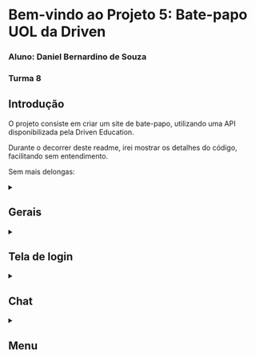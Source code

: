 # Bem-vindo ao Projeto 5: Bate-papo UOL da Driven
### Aluno: Daniel Bernardino de Souza
### Turma 8

## Introdução

O projeto consiste em criar um site de bate-papo, utilizando uma API disponibilizada pela Driven Education.

Durante o decorrer deste readme, irei mostrar os detalhes do código, facilitando sem entendimento.

Sem mais delongas:

<details><summary><h2>Gerais</h2></summary>

<p>

Algumas partes do código que não estão dependentes dos próximos títulos. Como, por exemplo, utilitários CSS.

#### HTML
~~~html
<!-- configurações da página -->
<meta charset="UTF-8">
<meta http-equiv="X-UA-Compatible" content="IE=edge">
<meta name="viewport" content="width=device-width, initial-scale=1.0">

<title>Bate-papo UOL</title>

<!-- Importações de estilos -->
<link rel="stylesheet" href="./css/reset.css" />
<link rel="stylesheet" href="./css/style.css" />

<!-- axios -->
<script src="https://unpkg.com/axios/dist/axios.min.js"></script>

<!-- icons -->
<script src="https://unpkg.com/ionicons@5.4.0/dist/ionicons.js"></script>

<!-- javascripts -->
<script src="scripts.js"></script>
~~~
#### CSS
~~~css
@import url('https://fonts.googleapis.com/css2?family=Roboto:wght@300;400;700&display=swap');

* {
    box-sizing: border-box;
}

body {
    background: #F3F3F3;
    width: 375px;
    
    font-family: 'Roboto', sans-serif;
    font-style: normal;
    font-weight: 400;
    font-size: 14px;
    line-height: 18px;
}

button {
    background: #FFFFFF;
    border: 0px;
    cursor: pointer;
}

b { font-weight: 700; }

.u-total-centralized {
    display: flex;
    align-items: center;
    flex-direction: column;
    justify-content: center;
}

.u-message { background: #FFFFFF; }

.u-private_message { background: #FFDEDE; }

.u-status { background: #DCDCDC; }

.is-freezed {
    position: fixed;
    top: 0;

    height: 100%;
    width: 100%;
    
    overflow: hidden;
}

.is-hidden { display: none; }

.is-selected { display: initial !important; }

.is-shrunken { max-width: 0; }
~~~
#### Javascript
~~~javascript
/* ainda não adicionado */
~~~
</p>
</details>

<details><summary><h2>Tela de login</h2></summary>

<p>
Uma interface que possui um input e um botão, perguntando e conferindo se o nome do usuário é válido para aquele chat. Logo depois, há uma tela de loading de 5s antes de entrar no chat.

#### HTML
~~~html
<!-- tela de login no servidor -->
<div class="c-login u-total-centralized js-login">

    <img src="./src/logo.png" class="c-login__logo" alt="login__logo" />

    <div class="js-login__input u-total-centralized">
        <input type="text" class="c-login__input js-login__name" placeholder="Digite seu nome" />
        <button class="c-login__button" onclick="registerAndLogin()">Entrar</button>
    </div>

    <div class="js-login__loader is-hidden">
        <img src="./src/loading-loader.gif" class="c-login__loader" alt="login__loader" />
    </div>

</div>
<!-- /tela de login no servidor -->
~~~
#### CSS
~~~css
.c-login {
    position: fixed;
    left: 0;
    top: 0;
    z-index: 5;

    background-color: #FFFFFF;
    height: 100%;
    width: 100%;
}

.c-login__logo {
    position: absolute;
    left: center;
    top: 15%;

    height: 92px;
    width: 130px;
}

.c-login__loader { width: 70px; }

.c-login__input {
    background: #FFFFFF;
    border: 1px solid #D7D7D7;
    border-radius: 4px;
    margin: 20px;
    height: 54px;
    width: 261px;

    font-size: 18px;
    text-align: center;
}

.c-login ::-webkit-input-placeholder { text-align: center; }

.c-login__button {
    background-color: black;
    background: #E7E7E7;
    border-radius: 9px;
    height: 45px;
    width: 109px;
}
~~~
#### Javascript
~~~javascript
/* ainda não adicionado */
~~~
</p>
</details>

<details><summary><h2>Chat</h2></summary>

<p>

Possui um topo fixo com a logo e menu. Além disso, todas as 100 últimas mensagens do servidor são puxadas e renderizadas na tela, mas você não conseguirá ver mensagens privadas que não foram destinadas a você.


#### HTML
~~~html
<!-- tela do bate-papo -->
<div class="c-screen">

    <div class="c-screen__top">
        <img src="./src/logo.png" alt="logo-uol" />
        <ion-icon name="people" id="js-screen__icon-menu"></ion-icon>
    </div>

    <div class="c-screen__chat js-screen__chat"></div>

    <div class="c-screen__bottom">

        <div>
            <input type="text" class="c-screen_input" placeholder="Escreva aqui...">
            <p id="js-screen__input-value" class="c-screen__input-value is-hidden">Enviando para Todos (reservadamente)</p>
        </div>

        <button class="c-screen__button" id="js-screen__button" onclick="sendMSM('.c-screen_input')">
            <ion-icon name="paper-plane-outline"></ion-icon>
        </button>

    </div>
</div>
<!-- /tela do bate-papo -->
~~~
#### CSS
~~~css
.c-screen__top, .c-screen__bottom  {
    position: fixed;
    left: 0;
    z-index: 1;

    background: #FFFFFF;
    height: 80px;
    padding: 0 21px;
    width: 100%;

    display: flex;
    align-items: center;
    justify-content: space-between;
}

.c-screen__top {
    top: 0;
    box-shadow: 0px 4px 6px rgba(0, 0, 0, 0.05);
}

.c-screen__bottom  {
    bottom: 0;
    box-shadow: 0px -4px 6px rgba(0, 0, 0, 0.05);
}

.c-screen__top ion-icon { font-size: 45px; }


.c-screen__bottom ion-icon { font-size: 26px; }

.c-screen__chat {
    margin-bottom: 90px;
    margin-top: 100px;
    width: 100%;
}

.c-screen__message {
    border-radius: 2px;
    margin: 6px 0px;
    min-height: 40px;
    width: 100%;

    display: flex;
    align-items: center;
}

.c-screen__message p {
    padding: 10px 8px;
    width: 375px;

    word-wrap: break-word;
}

.c-screen__hour { color: #AAAAAA; }

.c-screen__input-value {
    position: relative;
    top: 10px;
    
    color: #505050;

    font-weight: 300;
    font-size: 14px;
    line-height: 18px;
    
    pointer-events: none;
}

.c-screen_input[type='text'], input:focus {
    height: 50%;
    width: 97%;
    
    box-shadow: 0 0 0 0;
    border: 0 none;
    color: #000000;
    outline: 0;
    
    font-size: 18px;
    font-style: italic;
}
~~~
#### Javascript
~~~javascript
/* ainda não adicionado */
~~~
</p>
</details>

<details><summary><h2>Menu</h2></summary>

<p>

Esse menu contém todos os usuários online, atualizando a cada 10s e as opções de visibilidade da mensagem.

#### HTML
~~~html
<!-- fundo escuro do menu -->
<div class="c-menu__dark-bg js-menu__background is-shrunken"></div>

<!-- menu -->
<div class="c-menu js-menu is-shrunken">

    <!-- opções de destinatário -->
    <div>
        <h1>Escolha um contato para enviar mensagem:</h1>

        <div class="c-menu__selection js-menu__users"></div>
    </div>
    <!-- /opções de destinatário -->

    <!-- opções de visibilidade -->
    <div>
        <h1>Escolha a visibilidade:</h1>

        <div class="c-menu__selection js-menu__visibility">

            <div data-identifier="visibility" onclick="selectedMenuItem('js-option1', 'js-menu__visibility')">
                <div>
                    <ion-icon name="lock-open"></ion-icon>
                    <p>Público</p>
                </div>
                <ion-icon class="c-menu__icon is-hidden is-selected js-option1" name="checkmark-outline"></ion-icon>
            </div>

            <div data-identifier="visibility" onclick="selectedMenuItem('js-option2', 'js-menu__visibility')">
                <div>
                    <ion-icon name="lock-closed"></ion-icon>
                    <p>Reservadamente</p>
                </div>
                <ion-icon class="c-menu__icon is-hidden js-option2" name="checkmark-outline"></ion-icon>
            </div>

        </div>

    </div>
    <!-- /opções de visibilidade -->

</div>
<!-- /menu -->
~~~
#### CSS
~~~css
.c-menu {
    position: absolute;
    top: 0;
    right: 0;
    z-index: 2;

    background-color: #FFFFFF;
    height: 1000px;
    width: 80%;
    max-width: 80%;

    transition: max-width 1s ease-in-out;
    overflow: hidden;
}

.c-menu__dark-bg {
    position: fixed;
    top: 0;
    right: 0;
    z-index: 2;

    background: rgba(0, 0, 0, 0.6);
    height: 667px;
    width: 100%;
    max-width: 100%;

    transition: max-width 1s ease-in-out;
    overflow: hidden;
}

.c-menu h1 {
    margin: 25px 0;
    padding: 0 100px;

    font-weight: 700;
    font-size: 16px;
    line-height: 19px;

    display: flex;
    align-items: center;
    text-align: center;
    justify-content: center;
}

.c-menu__selection {
    font-size: 16px;
    line-height: 8px;
}

.c-menu__selection div {
    margin: 10px 20px;

    display: flex;
    align-items: center;
    justify-content: space-between;
}

.c-menu__selection div div { margin: 0 0; }

.c-menu__selection div div ion-icon {
    margin-left: 10px;
    margin-right: 20px;

    font-size: 25px;
}

.c-menu__icon {
    color: #28BB25;
    margin: 0 10px;

    font-size: 20px;
}
~~~
##### Javascript
~~~javascript
/* ainda não adicionado */
~~~
</p>
</details>